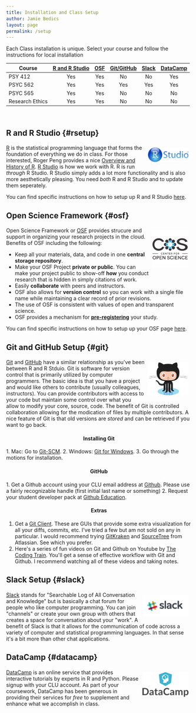 ```yaml
---
title: Installation and Class Setup
author: Jamie Bedics
layout: page
permalink: /setup
---
```



Each Class installation is unique.  Select your course and follow the instructions for local installation 

| Course |  [R and R Studio](#rsetup) | [OSF](#osf) | [Git/GitHub](#git) | [Slack](#slack) | [DataCamp](#datacamp)
|--- |:-:	|:-: |:-: | :-: | :-: |
| PSY 412 | Yes | Yes | No | No | Yes |
| PSYC 562 | Yes | Yes | Yes | Yes |Yes |
| PSYC 565 | Yes | Yes | No | No |No |
| Research Ethics  | Yes | Yes | No | No |No |


<br>

## R and R Studio {#rsetup}

<h4 align="right"><img src="https://raw.githubusercontent.com/CLU-MSCP/bedics/master/public/RStudio-Logo-Blue-Gradient.png" alt="DC" align="right" style="width: 22%; height: 22%; margin:8px"></h4>


[R](https://www.r-project.org/) is the statistical programming language that forms the foundation of everything we do in class. For those interested, Roger Peng provides a nice [Overview and History of R](https://www.youtube.com/watch?v=STihTnVSZnI).  [R Studio](https://www.rstudio.com/) is how we work with R. R is run *through* R Studio.  R Studio simply adds a lot more functionality and is also more aesthetically pleasing.  You need *both* R and R Studio and to update them seperately. 

You can find specific instructions on how to setup up R and R Studio [here](https://speakerdeck.com/jdbedics/r-and-r-studio-setup). 


## Open Science Framework {#osf}

<h4 align="right"><img src="https://raw.githubusercontent.com/CLU-MSCP/bedics/master/public/cos-400-square.png" alt="DC" align="right" style="width: 20%; height: 20%; margin:8px"></h4>

Open Science Framework or [OSF](https://osf.io/) provides strucure and support in organizing your research projects in the cloud. Benefits of OSF including the following:

  * Keep all your materials, data, and code in one **central storage repository**.
  * Make your OSF Project **private or public**. You can make your project public to show-off **how** you conduct research that is hidden in simply citations of work.
  * Easily **collaborate** with peers and instructors.  
  * OSF also allows for **version control** so you can work with a single file name while maintaining a clear record of prior revisions.
  * The use of OSF is consistent with values of open and transparent science. 
  * OSF provides a mechanism for **[pre-registering](http://help.osf.io/m/registrations/l/524205-register-your-project)** your study.   

You can find specific instructions on how to setup up your OSF page [here](https://speakerdeck.com/jdbedics/osf-setup-for-class-projects-or-theses). 

## Git and GitHub Setup {#git} 

<h4 align="right"><img src="https://raw.githubusercontent.com/CLU-MSCP/bedics/master/public/Octocat.png" alt="DC" align="right" style="width: 22%; height: 22%; margin:8px"></h4> 

[Git](https://git-scm.com/) and [GitHub](https://github.com/) have a similar relationship as you've been between R and R Stduio.  Git is software for version control that is primarily utilized by computer programmers.  The basic idea is that you have a project and would like others to contribute (usually colleagues, instructors).  You can provide contributors with access to your code but maintain some control over what you allow to modify your core, source, code.  The benefit of Git is controlled collaboration allowing for the modication of files by multiple contributors.  A nice feature of Git is that old versions are *stored* and can be retrieved if you want to go back.  

<h4 align="center"><strong>Installing Git</strong></h4>
<p>
1. Mac: Go to <a  href="https://git-scm.com/">Git-SCM</a>.
2. Windows:  <a  href="https://git-for-windows.github.io/">Git for Windows</a>.
3. Go through the motions for installation.
</p>
<h4 align="center"><strong>GitHub</strong></h4>
<p>
1. Get a Github account using your CLU email address at  <a href="https://github.com/">Github</a>. Please use a fairly recognizable handle (first initial last name or something)
2. Request your student developer pack at <a href="https://education.github.com/">Github Education</a>.
</p>

<h4 align="center"><strong>Extras</strong></h4>


1. Get a <a  href="https://git-scm.com/downloads/guis/">Git Client</a>.  These are GUIs that provide some extra visualization for all your diffs, commits, etc.  I've tried a few but am not sold on any in particular. I would recommend trying [GitKraken](https://www.gitkraken.com/) and [SourceTree](https://confluence.atlassian.com/get-started-with-sourcetree/install-sourcetree-847359094.html) from Atlassian.  See which you prefer. 
2. Here's a series of fun videos on Git and Github on Youtube by <a  href="https://www.youtube.com/watch?v=BCQHnlnPusY">The Coding Train</a>.  You'll get a sense of effective workflow with Git and Github. I recommend watching all of these videos and taking notes.



## Slack Setup {#slack}

<h4 align="justify"><img src="https://raw.githubusercontent.com/CLU-MSCP/bedics/master/public/slack_rgb.png" alt="DC" align="right" style="width: 25%; height: 25%; margin:8px"></h4>

[Slack](https://slack.com/) stands for "Searchable Log of All Conversation and Knowledge" but is basically a chat forum for people who like computer programming.  You can join "channels" or create your own group with others that creates a space for conversation about your "work". 
A benefit of Slack is that it allows for the communication of code across a variety of computer and statistical programming languages. In that sense it's a bit more than other chat applications.  

## DataCamp {#datacamp}

<h4 align="justify"><img src="https://raw.githubusercontent.com/CLU-MSCP/bedics/master/public/datacamp.png" alt="DC" align="right" style="width: 25%; height: 25%; margin:8px"></h4>

[DataCamp](https://www.datacamp.com/) is an online service that provides interactive tutorials by experts in R and Python.  Please signup with your CLU account.  As part of your coursework, DataCamp has been generous in providing their services for *free* to supplement and enhance what we accomplish in class.  

